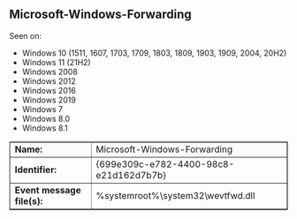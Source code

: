 ## Microsoft-Windows-Forwarding

Seen on:
* Windows 10 (1511, 1607, 1703, 1709, 1803, 1809, 1903, 1909, 2004, 20H2)
* Windows 11 (21H2)
* Windows 2008
* Windows 2012
* Windows 2016
* Windows 2019
* Windows 7
* Windows 8.0
* Windows 8.1

<table border="1" class="docutils">
  <tbody>
    <tr>
      <td><b>Name:</b></td>
      <td>Microsoft-Windows-Forwarding</td>
    </tr>
    <tr>
      <td><b>Identifier:</b></td>
      <td>{699e309c-e782-4400-98c8-e21d162d7b7b}</td>
    </tr>
    <tr>
      <td><b>Event message file(s):</b></td>
      <td>%systemroot%\system32\wevtfwd.dll</td>
    </tr>
  </tbody>
</table>

&nbsp;

